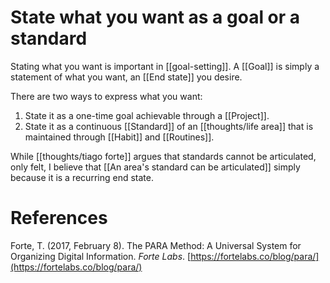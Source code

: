 # State what you want as a goal or a standard

Stating what you want is important in [[goal-setting]]. A [[Goal]] is simply a statement of what you want, an [[End state]] you desire.

There are two ways to express what you want:

1. State it as a one-time goal achievable through a [[Project]].
2. State it as a continuous [[Standard]] of an [[thoughts/life area]] that is maintained through [[Habit]] and [[Routines]].

While [[thoughts/tiago forte]] argues that standards cannot be articulated, only felt, I believe that [[An area's standard can be articulated]] simply because it is a recurring end state.

# References

Forte, T. (2017, February 8). The PARA Method: A Universal System for Organizing Digital Information. *Forte Labs*. [https://fortelabs.co/blog/para/](https://fortelabs.co/blog/para/)

